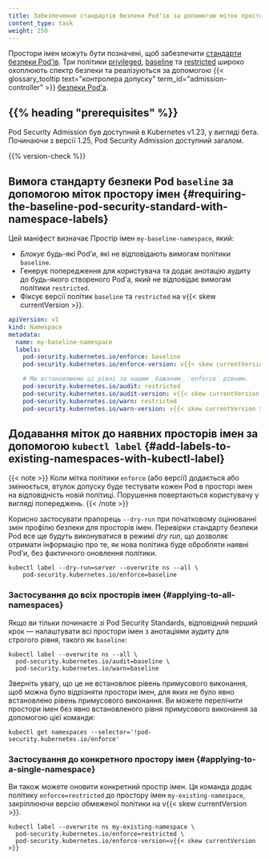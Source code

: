 ```yaml
---
title: Забезпечення стандартів безпеки Podʼів за допомогою міток простору імен
content_type: task
weight: 250
---
```


Простори імен можуть бути позначені, щоб забезпечити [стандарти безпеки Podʼів](/uk/docs/concepts/security/pod-security-standards). Три політики [privileged](/uk/docs/concepts/security/pod-security-standards/#privileged), [baseline](/uk/docs/concepts/security/pod-security-standards/#baseline) та [restricted](/uk/docs/concepts/security/pod-security-standards/#restricted) широко охоплюють спектр безпеки та реалізуються за допомогою {{< glossary_tooltip
text="контролера допуску" term_id="admission-controller" >}} [безпеки Podʼа](/uk/docs/concepts/security/pod-security-admission/).

## {{% heading "prerequisites" %}}

Pod Security Admission був доступний в Kubernetes v1.23, у вигляді бета. Починаючи з версії 1.25, Pod Security Admission доступний загалом.

{{% version-check %}}

## Вимога стандарту безпеки Pod `baseline` за допомогою міток простору імен {#requiring-the-baseline-pod-security-standard-with-namespace-labels}

Цей маніфест визначає Простір імен `my-baseline-namespace`, який:

- _Блокує_ будь-які Podʼи, які не відповідають вимогам політики `baseline`.
- Генерує попередження для користувача та додає анотацію аудиту до будь-якого створеного Podʼа, який не відповідає вимогам політики `restricted`.
- Фіксує версії політик `baseline` та `restricted` на v{{< skew currentVersion >}}.

```yaml
apiVersion: v1
kind: Namespace
metadata:
  name: my-baseline-namespace
  labels:
    pod-security.kubernetes.io/enforce: baseline
    pod-security.kubernetes.io/enforce-version: v{{< skew currentVersion >}}

    # Ми встановлюємо ці рівні за нашим _бажаним_ `enforce` рівнем.
    pod-security.kubernetes.io/audit: restricted
    pod-security.kubernetes.io/audit-version: v{{< skew currentVersion >}}
    pod-security.kubernetes.io/warn: restricted
    pod-security.kubernetes.io/warn-version: v{{< skew currentVersion >}}
```

## Додавання міток до наявних просторів імен за допомогою `kubectl label` {#add-labels-to-existing-namespaces-with-kubectl-label}

{{< note >}}
Коли мітка політики `enforce` (або версії) додається або змінюється, втулок допуску буде тестувати кожен Pod в просторі імен на відповідність новій політиці. Порушення повертаються користувачу у вигляді попереджень.
{{< /note >}}

Корисно застосувати прапорець `--dry-run` при початковому оцінюванні змін профілю безпеки для просторів імен. Перевірки стандарту безпеки Pod все ще будуть виконуватися в режимі _dry run_, що дозволяє отримати інформацію про те, як нова політика буде обробляти наявні Podʼи, без фактичного оновлення політики.

```shell
kubectl label --dry-run=server --overwrite ns --all \
    pod-security.kubernetes.io/enforce=baseline
```

### Застосування до всіх просторів імен {#applying-to-all-namespaces}

Якщо ви тільки починаєте зі Pod Security Standards, відповідний перший крок — налаштувати всі простори імен з анотаціями аудиту для строгого рівня, такого як `baseline`:

```shell
kubectl label --overwrite ns --all \
  pod-security.kubernetes.io/audit=baseline \
  pod-security.kubernetes.io/warn=baseline
```

Зверніть увагу, що це не встановлює рівень примусового виконання, щоб можна було відрізняти простори імен, для яких не було явно встановлено рівень примусового виконання. Ви можете перелічити простори імен без явно встановленого рівня примусового виконання за допомогою цієї команди:

```shell
kubectl get namespaces --selector='!pod-security.kubernetes.io/enforce'
```

### Застосування до конкретного простору імен {#applying-to-a-single-namespace}

Ви також можете оновити конкретний простір імен. Ця команда додає політику `enforce=restricted` до простору імен `my-existing-namespace`, закріплюючи версію обмеженої політики на v{{< skew currentVersion >}}.

```shell
kubectl label --overwrite ns my-existing-namespace \
  pod-security.kubernetes.io/enforce=restricted \
  pod-security.kubernetes.io/enforce-version=v{{< skew currentVersion >}}
```
